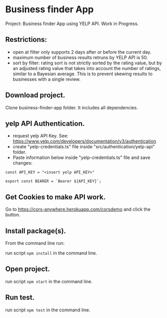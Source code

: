 # Business finder App

Project: Business finder App using YELP API.
Work in Progress.

## Restrictions:

- open at filter only supports 2 days after or before the current day.
- maximum number of business results retruns by YELP API is 50.
- sort by filter: rating sort is not strictly sorted by the rating value, but by an adjusted rating value that takes into account the number of ratings, similar to a Bayesian average. This is to prevent skewing results to businesses with a single review.

## Download project.

Clone business-finder-app folder. It includes all dependencies.

## yelp API Authentication.

- request yelp API Key. See: https://www.yelp.com/developers/documentation/v3/authentication
- create "yelp-credentials.ts" file inside "src/authentication/yelp-api" folder.
- Paste information below inside "yelp-credentials.ts" file and save changes:

```
const API_KEY = "<insert yelp API_KEY>"

export const BEARER = `Bearer ${API_KEY}`;
```

## Get Cookies to make API work.

Go to https://cors-anywhere.herokuapp.com/corsdemo and click the button.

## Install package(s).

From the command line run:

run script `npm install` in the command line.

## Open project.

run script `npm start` in the command line.

## Run test.

run script `npm test` in the command line.
